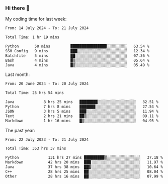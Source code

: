 ### Hi there 👋

My coding time for last week:

<!--START_SECTION:week-->

```txt
From: 14 July 2024 - To: 21 July 2024

Total Time: 1 hr 19 mins

Python       50 mins         ████████████████░░░░░░░░░   63.54 %
SSH Config   9 mins          ███░░░░░░░░░░░░░░░░░░░░░░   12.34 %
Batchfile    5 mins          ██░░░░░░░░░░░░░░░░░░░░░░░   07.36 %
Bash         4 mins          █▒░░░░░░░░░░░░░░░░░░░░░░░   05.64 %
Java         4 mins          █▒░░░░░░░░░░░░░░░░░░░░░░░   05.49 %
```

<!--END_SECTION:week-->

Last month:

<!--START_SECTION:month-->

```txt
From: 20 June 2024 - To: 20 July 2024

Total Time: 25 hrs 54 mins

Java             8 hrs 25 mins   ████████░░░░░░░░░░░░░░░░░   32.51 %
Python           7 hrs 8 mins    ███████░░░░░░░░░░░░░░░░░░   27.54 %
JSON             3 hrs 5 mins    ███░░░░░░░░░░░░░░░░░░░░░░   11.94 %
Text             2 hrs 21 mins   ██▒░░░░░░░░░░░░░░░░░░░░░░   09.11 %
Markdown         1 hr 16 mins    █▒░░░░░░░░░░░░░░░░░░░░░░░   04.95 %
```

<!--END_SECTION:month-->

The past year:

<!--START_SECTION:year-->

```txt
From: 22 July 2023 - To: 21 July 2024

Total Time: 353 hrs 37 mins

Python             131 hrs 27 mins █████████▒░░░░░░░░░░░░░░░   37.18 %
Markdown           42 hrs 20 mins  ███░░░░░░░░░░░░░░░░░░░░░░   11.97 %
Java               37 hrs 38 mins  ██▓░░░░░░░░░░░░░░░░░░░░░░   10.64 %
C++                28 hrs 25 mins  ██░░░░░░░░░░░░░░░░░░░░░░░   08.04 %
Other              28 hrs 16 mins  ██░░░░░░░░░░░░░░░░░░░░░░░   07.99 %
```

<!--END_SECTION:year-->
